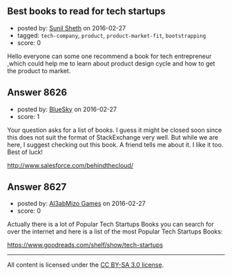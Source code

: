 ## Best books to read for tech startups

- posted by: [Sunil Sheth](https://stackexchange.com/users/3161671/sunil-sheth) on 2016-02-27
- tagged: `tech-company`, `product`, `product-market-fit`, `bootstrapping`
- score: 0

Hello everyone can some one recommend a book for tech entrepreneur ,which could help me to learn about product design cycle and how to get the product to market.


## Answer 8626

- posted by: [BlueSky](https://stackexchange.com/users/3135220/bluesky) on 2016-02-27
- score: 1

Your question asks for a list of books. I guess it might be closed soon since this does not suit the format of StackExchange very well. But while we are here, I suggest checking out this book. A friend tells me about it. I like it too. Best of luck!

http://www.salesforce.com/behindthecloud/


## Answer 8627

- posted by: [Al3abMizo Games](https://stackexchange.com/users/1601277/al3abmizo-games) on 2016-02-27
- score: 0

Actually there is a lot of Popular Tech Startups Books you can search for over the internet and here is a list of the most Popular Tech Startups Books:

https://www.goodreads.com/shelf/show/tech-startups



---

All content is licensed under the [CC BY-SA 3.0 license](https://creativecommons.org/licenses/by-sa/3.0/).
